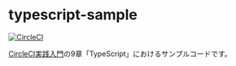 # typescript-sample

[![CircleCI](https://circleci.com/gh/circleci-book/typescript-sample.svg?style=svg)](https://circleci.com/gh/circleci-book/typescript-sample)

[CircleCI実践入門](https://gihyo.jp/book/2020/978-4-297-11411-4)の9章「TypeScript」におけるサンプルコードです。
